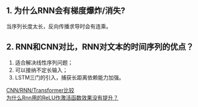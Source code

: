 ## 1. 为什么RNN会有梯度爆炸/消失?
当序列长度太长，反向传播求导时会有连乘。

## 2. RNN和CNN对比，RNN对文本的时间序列的优点？   
1. 适合解决线性序列问题；
2. 可以接纳不定长输入；
3. LSTM三门的引入，捕获长距离依赖能力加强。
  
[CNN/RNN/Transformer比较](https://www.jianshu.com/p/67666ada573b)    
[为什么Rnn用的ReLU作激活函数效果没有提升？](https://www.zhihu.com/question/61265076)
